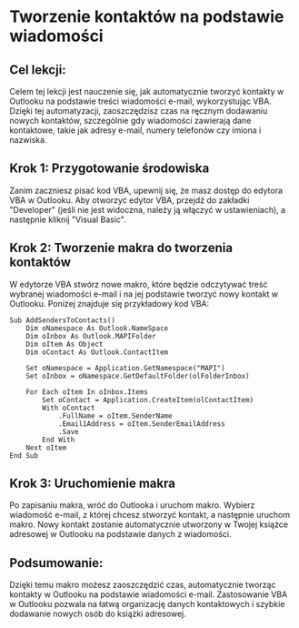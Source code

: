 # Tworzenie kontaktów na podstawie wiadomości

## Cel lekcji:

Celem tej lekcji jest nauczenie się, jak automatycznie tworzyć kontakty w Outlooku na podstawie treści wiadomości e-mail, wykorzystując VBA. Dzięki tej automatyzacji, zaoszczędzisz czas na ręcznym dodawaniu nowych kontaktów, szczególnie gdy wiadomości zawierają dane kontaktowe, takie jak adresy e-mail, numery telefonów czy imiona i nazwiska.

## Krok 1: Przygotowanie środowiska

Zanim zaczniesz pisać kod VBA, upewnij się, że masz dostęp do edytora VBA w Outlooku. Aby otworzyć edytor VBA, przejdź do zakładki "Developer" (jeśli nie jest widoczna, należy ją włączyć w ustawieniach), a następnie kliknij "Visual Basic".

## Krok 2: Tworzenie makra do tworzenia kontaktów

W edytorze VBA stwórz nowe makro, które będzie odczytywać treść wybranej wiadomości e-mail i na jej podstawie tworzyć nowy kontakt w Outlooku. Poniżej znajduje się przykładowy kod VBA:

```vba
Sub AddSendersToContacts()
    Dim oNamespace As Outlook.NameSpace
    Dim oInbox As Outlook.MAPIFolder
    Dim oItem As Object
    Dim oContact As Outlook.ContactItem

    Set oNamespace = Application.GetNamespace("MAPI")
    Set oInbox = oNamespace.GetDefaultFolder(olFolderInbox)

    For Each oItem In oInbox.Items
        Set oContact = Application.CreateItem(olContactItem)
        With oContact
            .FullName = oItem.SenderName
            .Email1Address = oItem.SenderEmailAddress
            .Save
        End With
    Next oItem
End Sub
```

## Krok 3: Uruchomienie makra

Po zapisaniu makra, wróć do Outlooka i uruchom makro. Wybierz wiadomość e-mail, z której chcesz stworzyć kontakt, a następnie uruchom makro. Nowy kontakt zostanie automatycznie utworzony w Twojej książce adresowej w Outlooku na podstawie danych z wiadomości.

## Podsumowanie:

Dzięki temu makro możesz zaoszczędzić czas, automatycznie tworząc kontakty w Outlooku na podstawie wiadomości e-mail. Zastosowanie VBA w Outlooku pozwala na łatwą organizację danych kontaktowych i szybkie dodawanie nowych osób do książki adresowej.
